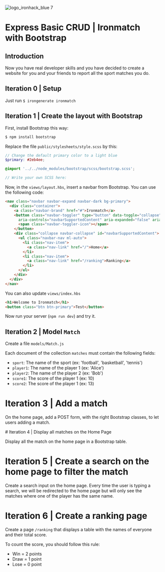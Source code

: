 ![logo_ironhack_blue 7](https://user-images.githubusercontent.com/23629340/40541063-a07a0a8a-601a-11e8-91b5-2f13e4e6b441.png)

# Express Basic CRUD | Ironmatch with Bootstrap

## Introduction

Now you have real developer skills and you have decided to create a website for you and your friends to report all the sport matches you do.

## Iteration 0 | Setup

Just run `$ irongenerate ironmatch`

## Iteration 1 | Create the layout with Bootstrap

First, install Bootstrap this way:
```sh
$ npm install bootstrap
```

Replace the file `public/stylesheets/style.scss` by this:
```scss
// Change the default primary color to a light blue
$primary: #2eb4ee;

@import '../../node_modules/bootstrap/scss/bootstrap.scss';

// Write your own SCSS here:
```

Now, in the `views/layout.hbs`, insert a navbar from Bootstrap. You can use the following code:

```html
<nav class="navbar navbar-expand navbar-dark bg-primary">
  <div class="container">
    <a class="navbar-brand" href="#">Ironmatch</a>
    <button class="navbar-toggler" type="button" data-toggle="collapse" data-target="#navbarSupportedContent"
      aria-controls="navbarSupportedContent" aria-expanded="false" aria-label="Toggle navigation">
      <span class="navbar-toggler-icon"></span>
    </button>
    <div class="collapse navbar-collapse" id="navbarSupportedContent">
      <ul class="navbar-nav ml-auto">
        <li class="nav-item">
          <a class="nav-link" href="/">Home</a>
        </li>
        <li class="nav-item">
          <a class="nav-link" href="/ranking">Ranking</a>
        </li>
      </ul>
    </div>
  </div>
</nav>
```

You can also update `views/index.hbs`

```html
<h1>Welcome to Ironmatch</h1>
<button class="btn btn-primary">Test</button>
```

Now run your server (`npm run dev`) and try it.

## Iteration 2 | Model `Match`

Create a file `models/Match.js`

Each document of the collection `matches` must contain the following fields:
- `sport`: The name of the sport (ex: 'football', 'basketball', 'tennis')
- `player1`: The name of the player 1 (ex: 'Alice')
- `player2`: The name of the player 2 (ex: 'Bob')
- `score1`: The score of the player 1 (ex: 10)
- `score2`: The score of the player 1 (ex: 13)

# Iteration 3 | Add a match

On the home page, add a POST form, with the right Bootstrap classes, to let users adding a match. 

# Iteration 4 | Display all matches on the Home Page

Display all the match on the home page in a Bootstrap table.

# Iteration 5 | Create a search on the home page to filter the match

Create a search input on the home page. Every time the user is typing a search, we will be redirected to the home page but will only see the matches where one of the player has the same name.

# Iteration 6 | Create a ranking page

Create a page `/ranking` that displays a table with the names of everyone and their total score. 

To count the score, you should follow this rule:
- Win = 2 points
- Draw = 1 point
- Lose = 0 point